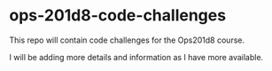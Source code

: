 # ops-201d8-code-challenges

This repo will contain code challenges for the Ops201d8 course.

I will be adding more details and information as I have more available.